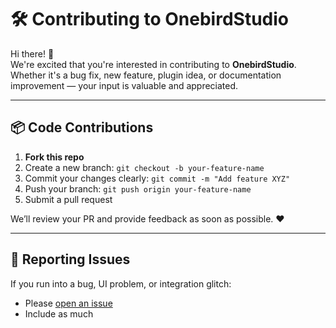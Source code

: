 # 🛠️ Contributing to OnebirdStudio

Hi there! 👋  
We're excited that you're interested in contributing to **OnebirdStudio**. Whether it's a bug fix, new feature, plugin idea, or documentation improvement — your input is valuable and appreciated.

---

## 📦 Code Contributions

1. **Fork this repo**
2. Create a new branch: `git checkout -b your-feature-name`
3. Commit your changes clearly: `git commit -m "Add feature XYZ"`
4. Push your branch: `git push origin your-feature-name`
5. Submit a pull request

We’ll review your PR and provide feedback as soon as possible. ❤️

---

## 🐞 Reporting Issues

If you run into a bug, UI problem, or integration glitch:

- Please [open an issue](https://github.com/your-username/onebirdstudio/issues)
- Include as much


